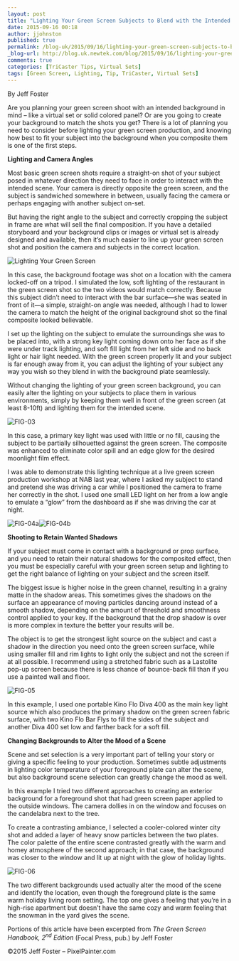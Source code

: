 ```yaml
---
layout: post
title: "Lighting Your Green Screen Subjects to Blend with the Intended Background"
date: 2015-09-16 00:18
author: jjohnston
published: true
permalink: /blog-uk/2015/09/16/lighting-your-green-screen-subjects-to-blend-with-the-intended-background/
_blog-url: http://blog.uk.newtek.com/blog/2015/09/16/lighting-your-green-screen-subjects-to-blend-with-the-intended-background/
comments: true
categories: [TriCaster Tips, Virtual Sets]
tags: [Green Screen, Lighting, Tip, TriCaster, Virtual Sets]
---
```

By Jeff Foster

Are you planning your green screen shoot with an intended background in mind – like a virtual set or solid colored panel? Or are you going to create your background to match the shots you get? There is a lot of planning you need to consider before lighting your green screen production, and knowing how best to fit your subject into the background when you composite them is one of the first steps.

**Lighting and Camera Angles**

Most basic green screen shots require a straight-on shot of your subject posed in whatever direction they need to face in order to interact with the intended scene. Your camera is directly opposite the green screen, and the subject is sandwiched somewhere in between, usually facing the camera or perhaps engaging with another subject on-set.

But having the right angle to the subject and correctly cropping the subject in frame are what will sell the final composition. If you have a detailed storyboard and your background clips or images or virtual set is already designed and available, then it’s much easier to line up your green screen shot and position the camera and subjects in the correct location.

![Lighting Your Green Screen](http://blog.uk.newtek.com/wp-content/uploads/2015/09/FIG-02.jpg)

In this case, the background footage was shot on a location with the camera locked-off on a tripod. I simulated the low, soft lighting of the restaurant in the green screen shot so the two videos would match correctly. Because this subject didn’t need to interact with the bar surface—she was seated in front of it—a simple, straight-on angle was needed, although I had to lower the camera to match the height of the original background shot so the final composite looked believable.

I set up the lighting on the subject to emulate the surroundings she was to be placed into, with a strong key light coming down onto her face as if she were under track lighting, and soft fill light from her left side and no back light or hair light needed. With the green screen properly lit and your subject is far enough away from it, you can adjust the lighting of your subject any way you wish so they blend in with the background plate seamlessly.

Without changing the lighting of your green screen background, you can easily alter the lighting on your subjects to place them in various environments, simply by keeping them well in front of the green screen (at least 8-10ft) and lighting them for the intended scene.

![FIG-03](http://blog.uk.newtek.com/wp-content/uploads/2015/09/FIG-03.jpg)

In this case, a primary key light was used with little or no fill, causing the subject to be partially silhouetted against the green screen. The composite was enhanced to eliminate color spill and an edge glow for the desired moonlight film effect.

I was able to demonstrate this lighting technique at a live green screen production workshop at NAB last year, where I asked my subject to stand and pretend she was driving a car while I positioned the camera to frame her correctly in the shot. I used one small LED light on her from a low angle to emulate a “glow” from the dashboard as if she was driving the car at night.

![FIG-04a](http://blog.uk.newtek.com/wp-content/uploads/2015/09/FIG-04a.jpg)![FIG-04b](http://blog.uk.newtek.com/wp-content/uploads/2015/09/FIG-04b.jpg)

**Shooting to Retain Wanted Shadows**

If your subject must come in contact with a background or prop surface, and you need to retain their natural shadows for the composited effect, then you must be especially careful with your green screen setup and lighting to get the right balance of lighting on your subject and the screen itself.

The biggest issue is higher noise in the green channel, resulting in a grainy matte in the shadow areas. This sometimes gives the shadows on the surface an appearance of moving particles dancing around instead of a smooth shadow, depending on the amount of threshold and smoothness control applied to your key. If the background that the drop shadow is over is more complex in texture the better your results will be.

The object is to get the strongest light source on the subject and cast a shadow in the direction you need onto the green screen surface, while using smaller fill and rim lights to light only the subject and not the screen if at all possible. I recommend using a stretched fabric such as a Lastolite pop-up screen because there is less chance of bounce-back fill than if you use a painted wall and floor.

![FIG-05](http://blog.uk.newtek.com/wp-content/uploads/2015/09/FIG-051.jpg)

In this example, I used one portable Kino Flo Diva 400 as the main key light source which also produces the primary shadow on the green screen fabric surface, with two Kino Flo Bar Flys to fill the sides of the subject and another Diva 400 set low and farther back for a soft fill.

**Changing Backgrounds to Alter the Mood of a Scene**

Scene and set selection is a very important part of telling your story or giving a specific feeling to your production. Sometimes subtle adjustments in lighting color temperature of your foreground plate can alter the scene, but also background scene selection can greatly change the mood as well.

In this example I tried two different approaches to creating an exterior background for a foreground shot that had green screen paper applied to the outside windows. The camera dollies in on the window and focuses on the candelabra next to the tree.

To create a contrasting ambiance, I selected a cooler-colored winter city shot and added a layer of heavy snow particles between the two plates. The color palette of the entire scene contrasted greatly with the warm and homey atmosphere of the second approach; in that case, the background was closer to the window and lit up at night with the glow of holiday lights.

![FIG-06](http://blog.uk.newtek.com/wp-content/uploads/2015/09/FIG-06.jpg)

The two different backgrounds used actually alter the mood of the scene and identify the location, even though the foreground plate is the same warm holiday living room setting. The top one gives a feeling that you’re in a high-rise apartment but doesn’t have the same cozy and warm feeling that the snowman in the yard gives the scene.

Portions of this article have been excerpted from *The Green Screen Handbook, 2<sup>nd</sup> Edition* (Focal Press, pub.) by Jeff Foster

©2015 Jeff Foster – PixelPainter.com
